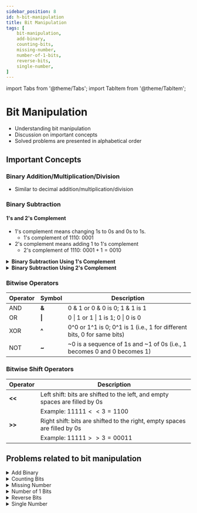 ```yaml
---
sidebar_position: 8 
id: h-bit-manipulation 
title: Bit Manipulation
tags: [
    bit-manipulation,
    add-binary,
    counting-bits,
    missing-number,
    number-of-1-bits,
    reverse-bits,
    single-number,
]
---
```


import Tabs from '@theme/Tabs';
import TabItem from '@theme/TabItem';

# Bit Manipulation 

- Understanding bit manipulation 
- Discussion on important concepts 
- Solved problems are presented in alphabetical order

## Important Concepts

### Binary Addition/Multiplication/Division

- Similar to decimal addition/multiplication/division

### Binary Subtraction

#### 1's and 2's Complement

- 1's complement means changing 1s to 0s and 0s to 1s.
    + 1's complement of $1110$: $0001$
- 2's complement means adding 1 to 1's complement
    + 2's complement of $1110$: $0001 + 1 = 0010$ 

<details> 
<summary> <b>Binary Subtraction Using 1's Complement</b> </summary> 

<!-- #### Binary Subtraction Using 1's Complement -->

- We can subtract B from A using 1's Complement using the following steps:
    1. Both A and B must have same number of bits to start with 
        + 0s can be added in the beginning to make the number of bits equal
    2. Find 1's complement of B
    3. Add A to 1's complement of B
    4. There are two possibilities following the addtion in the step above. 
        + \#1: We'll have 1 extra bit in addition to the total number of bits in A or B.
        + \#2: We'll have the same number of bits as in A or B
    5. In the case of one additional bit, we do the following
        + First, separate the most significant bit (MSB) from the rest of the number
        + MSB is generally the bit farthest to the left of a binary number
        + Second, add the MSB to the rest of the number to get our result
    6. In the case of the same number of bits, we do the following
        + First, take 1's complement of the number 
        + Second, add a negative sign in front of it to get our result
- Example 1: $A = 1000$ and $B = 1110$ 
    1. 1's complement of B: $0001$
    2. $1000 + 0001 = 1001$
    3. 1's complement of $1001$ = $0110$ 
    4. $A - B = -0110$
- Example 2: $A = 1110$ and $B = 1000$ 
    1. 1's complement of B: $0111$
    2. $1110 + 0111 = 10101$
    3. We have $1$ (MSB) and $0101$
    4. $0101 + 0001 = 0110$
    5. $A - B = 0110$

</details>

<details> 
<summary> <b>Binary Subtraction Using 2's Complement</b> </summary> 

- We can subtract B from A using 2's Complement using the following steps:
    1. Both A and B must have same number of bits to start with 
        + 0s can be added in the beginning to make the number of bits equal
    2. Find 2's complement of B
    3. Add A to 2's complement of B
    4. There are two possibilities following the addtion in the step above. 
        + \#1: We'll have 1 extra bit in addition to the total number of bits in A or B.
        + \#2: We'll have the same number of bits as in A or B
    5. In the case of one additional bit, we do the following
        + Separate the most significant bit (MSB) from the rest of the number
        + MSB is generally the bit farthest to the left of a binary number
        + The rest of the number (without the MSB) is our result
    6. In the case of the same number of bits, we do the following
        + First, take 2's complement of the number 
        + Second, add a negative sign in front of it to get our result
- Example 1: $A = 1000$ and $B = 1110$ 
    1. 2's complement of B: $0010$
    2. $1000 + 0010 = 1010$
    3. 2's complement of $1010$ = $0110$ 
    4. $A - B = -0110$
- Example 2: $A = 1110$ and $B = 1000$ 
    1. 2's complement of B: $1000$
    2. $1110 + 1000 = 10110$
    3. We have $1$ (MSB) and $0110$
    4. $A - B = 0110$

</details>

### Bitwise Operators

|   Operator    |   Symbol  | Description                                                                |
|---------------|-----------|----------------------------------------------------------------------------|
|   AND         |   **&**   |   0 & 1 or 0 & 0 is 0; 1 & 1 is 1                                          |
|   OR          |   **\|**  |   0 \| 1 or 1 \| 1 is 1; 0 \| 0 is 0                                       |
|   XOR         |   **^**   |   0^0 or 1^1 is 0; 0^1 is 1 (i.e., 1 for different bits, 0 for same bits)  |
|   NOT         |   **\~**  |   ~0 is a sequence of 1s and ~1 of 0s (i.e., 1 becomes 0 and 0 becomes 1)  |

### Bitwise Shift Operators

|   Operator   |    Description                                                                 |
|--------------|--------------------------------------------------------------------------------|
|   **<<**     |    Left shift: bits are shifted to the left, and empty spaces are filled by 0s |
|              |    Example: $11111 << 3 = 1100$                                                |
|   **>>**     |    Right shift: bits are shifted to the right, empty spaces are filled by 0s   |
|              |    Example: $11111 >> 3 = 00011$                                               |

## Problems related to bit manipulation 

<details> 
<summary> Add Binary </summary> 

### [↗ See LeetCode Problem #67](https://leetcode.com/problems/add-binary/)

<Tabs>
<TabItem value="java" label="Java">

```java showLineNumbers
import java.math.BigInteger;

public class Solution {
    static String addBinary(String a, String b) {
        //  Approach 1: Might not be acceptable to the interviwer
//        return Integer.toBinaryString(
//                Integer.parseInt(a,2) + Integer.parseInt(b, 2));

        //  Approach 2: XOR a and b (to get respone without carry)
        //      AND a and b and then left shift by 1 (<< 1)
        //          (to get respone with carry)
        //      Set a = the respone without carry
        //      Set b = the respone with carry
        //      Continue while carry != 0

        BigInteger bigA = new BigInteger(a, 2);
        BigInteger bigB = new BigInteger(b, 2);

        BigInteger bigZero = new BigInteger("0", 2);

        BigInteger temp;
        BigInteger carry;

        while (bigB.compareTo(bigZero) != 0) {
            temp = bigA.xor(bigB);
            carry = bigA.and(bigB).shiftLeft(1);

            //  Update bigA
            bigA = temp;
            //  Update bigB
            bigB = carry;
        }

        return bigA.toString(2);
    }

    public static void main(String[] args) {
        // Example 1:
        String a1 = "11";
        String b1 = "1";
        //  O/P: "100"

        // Example 2:
         String a2 = "1010";
         String b2 = "1011";
        //  O/P: "10101"

        System.out.println(addBinary(a1, b1));
        System.out.println(addBinary(a2, b2));

    }
}
```

</TabItem>
</Tabs>

</details>

<details> 
<summary> Counting Bits </summary> 

### [↗ See LeetCode Problem #338](https://leetcode.com/problems/counting-bits/)

<Tabs>
<TabItem value="java" label="Java">

```java showLineNumbers
import java.util.Arrays;

public class Solution {
    static int[] countBits(int n) {

        int[] ans = new int[n + 1];

        for (int i = 1; i <= n; ++i) {

            //  i / 2 is i >> 1 (bit right shift operation)
            //  i % 2 is i & 1
            ans[i] = ans[i >> 1] + (i & 1);

        }

        return ans;
    }

    public static void main(String[] args) {

        // Example 1:
        int n1 = 2;
        //  O/P: [0,1,1]

        // Example 2:
        int n2 = 5;
        //  O/P: [0,1,1,2,1,2]

        // Example 3:
        int n3 = 55;

        System.out.println(Arrays.toString(countBits(n1)));
        System.out.println(Arrays.toString(countBits(n2)));
        System.out.println(Arrays.toString(countBits(n3)));

    }
}
```

</TabItem>
</Tabs>

</details>

<details> 
<summary> Missing Number </summary> 

### [↗ See LeetCode Problem #268](https://leetcode.com/problems/missing-number/)

<Tabs>
<TabItem value="java" label="Java">

```java showLineNumbers
public class Solution {
    static int missingNumber(int[] nums) {

        //  nums.length will always be in the given array
        //      but it won't appear as an index in the for loop
        int missing = nums.length;

        for (int i = 0; i < nums.length; i++) {
            missing ^= nums[i] ^ i;
        }

        return missing;
    }

    public static void main(String[] args) {

        // Example 1:
        int[] nums1 = {3, 0, 1};
        //  O/P: 2

        // Example 2:
        int[] nums2 = {0, 1};
        //  O/P: 2

        // Example 3:
        int[] nums3 = {9, 6, 4, 2, 3, 5, 7, 0, 1};
        //  O/P: 8

        // Example 4:
        int[] nums4 = {2, 0, 3};
        //  O/P: 2
        // 3^2^0^0^1^3^2

        System.out.println("Example 1: " + missingNumber(nums1));
        System.out.println("Example 2: " + missingNumber(nums2));
        System.out.println("Example 3: " + missingNumber(nums3));
        System.out.println("Example 4: " + missingNumber(nums4));

    }
 }
```

</TabItem>
</Tabs>

</details>

<details> 
<summary> Number of 1 Bits </summary> 

### [↗ See LeetCode Problem #191](https://leetcode.com/problems/number-of-1-bits/)

<Tabs>
<TabItem value="java" label="Java">

```java showLineNumbers
public class Solution {
    static int hammingWeight(int n) {
        int sum = 0;

        while (n != 0) {
            sum++;
            n = n & (n - 1);
//            n &= (n - 1);
        }

        return sum;
    }

    public static void main(String[] args) {

        // Example 1:
        int n1 = 0B00000000000000000000000000001011;
        //  O/P: 3

        // Example 2:
        int n2 = 0B00000000000000000000000010000000;
        //  O/P: 1

        //  Need to signed number issue
        // Example 3:
        //Input: n3 = 11111111111111111111111111111101
        //Output: 31

        System.out.println(hammingWeight(n1));
        System.out.println(Integer.toBinaryString(hammingWeight(n1)));
        System.out.println(hammingWeight(n2));
        System.out.println(Integer.toBinaryString(hammingWeight(n2)));
    }
}
```

</TabItem>
</Tabs>

</details>

<details> 
<summary> Reverse Bits </summary> 

### [↗ See LeetCode Problem #190](https://leetcode.com/problems/reverse-bits/)

<Tabs>
<TabItem value="java" label="Java">

```java showLineNumbers
// Doesn't work with negative signed integer

public class Solution {
    static int reverseBits(int n) {
        //   If n is 0 return 0
        if (n == 0) {
            return 0;
        }

        //   Initializing the result
        int result = 0;

        //   Loop through the given 32 bit (unsigned) integer
        for (int i = 0; i < 32; i++) {
            //  Bitwise leftshifting result
            result <<= 1;
            //  Adding 1 to result if & between righmost value of n
            //      and 1 is 1
            if ((n & 1) == 1) {
                result++;
            }

            //   Bitwise righshifting given n since the rightmost digit
            //       has been processed
            n >>= 1;
        }

        return result;

    }

    public static void main(String[] args) {

        // Example 1:
//        int n1 = 00000010100101000001111010011100;
        int n1 = 0B00000010100101000001111010011100;
        //  O/P: 964176192 (00111001011110000010100101000000)
        //                 (111001011110000010100101000000)

        // Example 2:
//        int n2 = 11111111111111111111111111111101;
        //  Wrong since left-most 1 represents negative
        //  int n2 = 0B11111111111111111111111111111101;
        //  First, flip 1's and 0's: to get 1's complement
        //  0B00000000000000000000000000000010;
        //  Then add 1: to get 2's complement
        //  0B00000000000000000000000000000011;
        //  So, we have:
//        long n2 = 0B00000000000000000000000000000011L;
        //  O/P: 3221225471 (10111111111111111111111111111111)

        System.out.println(reverseBits(n1));
        System.out.println(Integer.toBinaryString(reverseBits(n1)));
//        System.out.println(reverseBits(n2));
    }
}
```

</TabItem>
</Tabs>

</details>

<details> 
<summary> Single Number </summary> 

### [↗ See LeetCode Problem #136](https://leetcode.com/problems/single-number/)

<Tabs>
<TabItem value="java" label="Java">

```java showLineNumbers
public class Solution {
    static int singleNumber(int[] nums) {

        int result = 0;

        for (int i = 0; i < nums.length; i++) {
            result ^= nums[i];
        }

        return result;
    }

    public static void main(String[] args) {

        int[] nums1 = {2,2,1};
        //  O/P: 1

        int[] nums2 = {4,1,2,1,2};
        //  O/P: 4

        int[] nums3 = {1};
        //  O/P: 1

        System.out.println("Example 1: " + singleNumber(nums1));
        System.out.println("Example 2: " + singleNumber(nums2));
        System.out.println("Example 3: " + singleNumber(nums3));
    }
}
```

</TabItem>
</Tabs>

</details>
